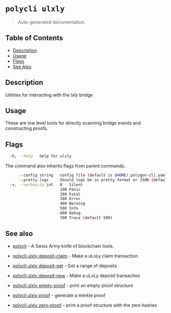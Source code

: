 # `polycli ulxly`

> Auto-generated documentation.

## Table of Contents

- [Description](#description)
- [Usage](#usage)
- [Flags](#flags)
- [See Also](#see-also)

## Description

Utilities for interacting with the lxly bridge

## Usage

These are low level tools for directly scanning bridge events and constructing proofs.
## Flags

```bash
  -h, --help   help for ulxly
```

The command also inherits flags from parent commands.

```bash
      --config string   config file (default is $HOME/.polygon-cli.yaml)
      --pretty-logs     Should logs be in pretty format or JSON (default true)
  -v, --verbosity int   0 - Silent
                        100 Panic
                        200 Fatal
                        300 Error
                        400 Warning
                        500 Info
                        600 Debug
                        700 Trace (default 500)
```

## See also

- [polycli](polycli.md) - A Swiss Army knife of blockchain tools.
- [polycli ulxly deposit-claim](polycli_ulxly_deposit-claim.md) - Make a uLxLy claim transaction

- [polycli ulxly deposit-get](polycli_ulxly_deposit-get.md) - Get a range of deposits

- [polycli ulxly deposit-new](polycli_ulxly_deposit-new.md) - Make a uLxLy deposit transaction

- [polycli ulxly empty-proof](polycli_ulxly_empty-proof.md) - print an empty proof structure

- [polycli ulxly proof](polycli_ulxly_proof.md) - generate a merkle proof

- [polycli ulxly zero-proof](polycli_ulxly_zero-proof.md) - print a proof structure with the zero hashes

